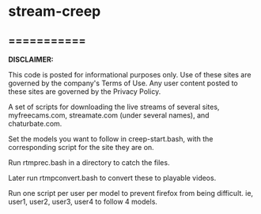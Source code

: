 # stream-creep
===========
---
**DISCLAIMER:**

This code is posted for informational purposes only. Use of these sites are governed by the company's Terms of Use. Any user content posted to these sites are governed by the Privacy Policy.



A set of scripts for downloading the live streams of several sites, myfreecams.com, streamate.com (under several names), and chaturbate.com.

Set the models you want to follow in creep-start.bash, with the corresponding script for the site they are on.

Run rtmprec.bash in a directory to catch the files.

Later run rtmpconvert.bash to convert these to playable videos.

Run one script per user per model to prevent firefox from being difficult.  ie, user1, user2, user3, user4 to follow 4 models.
